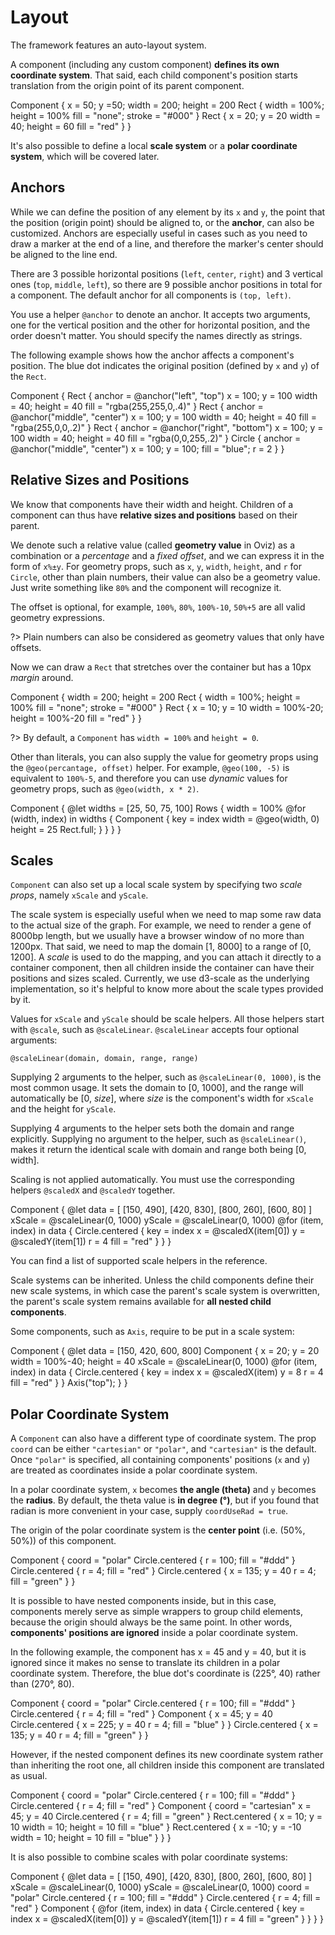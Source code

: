 # Layout

The framework features an auto-layout system.

A component (including any custom component) **defines its own coordinate system**.
That said, each child component's position starts translation from the origin point of its parent component.

<div class="demo" data-height="220">
Component {
    x = 50; y =50;
    width = 200; height = 200
    Rect {
        width = 100%; height = 100%
        fill = "none"; stroke = "#000"
    }
    Rect {
        x = 20; y = 20
        width = 40; height = 60
        fill = "red"
    }
}
</div>

It's also possible to define a local **scale system** or a **polar coordinate system**, which will be covered later.

## Anchors

While we can define the position of any element by its `x` and `y`, the point that the position (origin point) should be aligned to, or the **anchor**, can also be customized.
Anchors are especially useful in cases such as you need to draw a marker at the end of a line, and therefore the marker's center should be aligned to the line end.

There are 3 possible horizontal positions (`left`, `center`, `right`) and 3 vertical ones (`top`, `middle`, `left`), so there are 9 possible anchor positions in total for a component.
The default anchor for all components is `(top, left)`.

You use a helper `@anchor` to denote an anchor.
It accepts two arguments, one for the vertical position and the other for horizontal position, and the order doesn't matter. You should specify the names directly as strings.

The following example shows how the anchor affects a component's position.
The blue dot indicates the original position (defined by `x` and `y`) of the `Rect`.

<div class="demo" data-height="220">
Component {
    Rect {
        anchor = @anchor("left", "top")
        x = 100; y = 100
        width = 40; height = 40
        fill = "rgba(255,255,0,.4)"
    }
    Rect {
        anchor = @anchor("middle", "center")
        x = 100; y = 100
        width = 40; height = 40
        fill = "rgba(255,0,0,.2)"
    }
    Rect {
        anchor = @anchor("right", "bottom")
        x = 100; y = 100
        width = 40; height = 40
        fill = "rgba(0,0,255,.2)"
    }
    Circle {
        anchor = @anchor("middle", "center")
        x = 100; y = 100;
        fill = "blue"; r = 2
    }
}
</div>

## Relative Sizes and Positions

We know that components have their width and height. Children of a component can thus have **relative sizes and positions** based on their parent.

We denote such a relative value (called **geometry value** in Oviz) as a combination or a _percentage_ and a _fixed offset_, and we can express it in the form of `x%±y`.
For geometry props, such as `x`, `y`, `width`, `height`, and `r` for `Circle`, other than plain numbers, their value can also be a geometry value. Just write something like `80%` and the component will recognize it.

The offset is optional, for example, `100%`, `80%`, `100%-10`, `50%+5` are all valid geometry expressions.

?> Plain numbers can also be considered as geometry values that only have offsets.

Now we can draw a `Rect` that stretches over the container but has a 10px _margin_ around.

<div class="demo" data-height="220">
Component {
    width = 200; height = 200
    Rect {
        width = 100%; height = 100%
        fill = "none"; stroke = "#000"
    }
    Rect {
        x = 10; y = 10
        width = 100%-20; height = 100%-20
        fill = "red"
    }
}
</div>

?> By default, a `Component` has `width = 100%` and `height = 0`.

Other than literals, you can also supply the value for geometry props using the `@geo(percantage, offset)` helper.
For example, `@geo(100, -5)` is equivalent to `100%-5`, and therefore you can use _dynamic_ values for geometry props, such as `@geo(width, x * 2)`.

<div class="demo" data-height="220">
Component {
    @let widths = [25, 50, 75, 100]
    Rows {
    width = 100%
        @for (width, index) in widths {
            Component {
                key = index
                width = @geo(width, 0)
                height = 25
                Rect.full;
            }
        }
    }
}
</div>

## Scales

`Component` can also set up a local scale system by specifying two _scale props_, namely `xScale` and `yScale`.

The scale system is especially useful when we need to map some raw data to the actual size of the graph.
For example, we need to render a gene of 8000bp length, but we usually have a browser window of no more than 1200px.
That said, we need to map the domain [1, 8000] to a range of [0, 1200].
A _scale_ is used to do the mapping, and you can attach it directly to a container component, then all children inside the container can have their positions and sizes scaled.
Currently, we use d3-scale as the underlying implementation, so it's helpful to know more about the scale types provided by it.

Values for `xScale` and `yScale` should be scale helpers. All those helpers start with `@scale`, such as `@scaleLinear`. `@scaleLinear` accepts four optional arguments:

```bvt
@scaleLinear(domain, domain, range, range)
```

Supplying 2 arguments to the helper, such as `@scaleLinear(0, 1000)`, is the most common usage.
It sets the domain to [0, 1000], and the range will automatically be [0, _size_], where _size_ is the component's width for `xScale` and the height for `yScale`.

Supplying 4 arguments to the helper sets both the domain and range explicitly.
Supplying no argument to the helper, such as `@scaleLinear()`, makes it return the identical scale with domain and range both being [0, width].

Scaling is not applied automatically. You must use the corresponding helpers `@scaledX` and `@scaledY` together.

<div class="demo" data-height="250">
Component {
    @let data = [
        [150, 490], [420, 830], [800, 260], [600, 80]
    ]
    xScale = @scaleLinear(0, 1000)
    yScale = @scaleLinear(0, 1000)
    @for (item, index) in data {
        Circle.centered {
            key = index
            x = @scaledX(item[0])
            y = @scaledY(item[1])
            r = 4
            fill = "red"
        }
    }
}
</div>

You can find a list of supported scale helpers in the reference.

Scale systems can be inherited. Unless the child components define their new scale systems, in which case the parent's scale system is
overwritten, the parent's scale system remains available for **all nested child components**.

Some components, such as `Axis`, require to be put in a scale system:

<div class="demo" data-height="250">
Component {
    @let data = [150, 420, 600, 800]
    Component {
        x = 20; y = 20
        width = 100%-40; height = 40
        xScale = @scaleLinear(0, 1000)
        @for (item, index) in data {
            Circle.centered {
                key = index
                x = @scaledX(item)
                y = 8
                r = 4
                fill = "red"
            }
        }
        Axis("top");
    }
}
</div>

## Polar Coordinate System

A `Component` can also have a different type of coordinate system. The prop `coord` can be either `"cartesian"` or `"polar"`, and `"cartesian"` is the default.
Once `"polar"` is specified, all containing components' positions (`x` and `y`) are treated as coordinates inside a polar coordinate system.

In a polar coordinate system, `x` becomes **the angle (theta)** and `y` becomes the **radius**.
By default, the theta value is **in degree (°)**, but if you found that radian is more convenient in your case, supply `coordUseRad = true`.

The origin of the polar coordinate system is the **center point** (i.e. (50%, 50%)) of this component.

<div class="demo" data-height="200">
Component {
    coord = "polar"
    Circle.centered {
        r = 100; fill = "#ddd"
    }
    Circle.centered {
        r = 4; fill = "red"
    }
    Circle.centered {
        x = 135; y = 40
        r = 4; fill = "green"
    }
}
</div>

It is possible to have nested components inside, but in this case, components merely serve as simple wrappers to group child elements,
because the origin should always be the same point. In other words, **components' positions are ignored** inside a polar coordinate system.

In the following example, the component has x = 45 and y = 40, but it is ignored since it makes no sense to translate its children in a polar coordinate system.
Therefore, the blue dot's coordinate is (225°, 40) rather than (270°, 80).

<div class="demo" data-height="200">
Component {
    coord = "polar"
    Circle.centered {
        r = 100; fill = "#ddd"
    }
    Circle.centered {
        r = 4; fill = "red"
    }
    Component {
        x = 45; y = 40
        Circle.centered {
            x = 225; y = 40
            r = 4; fill = "blue"
        }
    }
    Circle.centered {
        x = 135; y = 40
        r = 4; fill = "green"
    }
}
</div>

However, if the nested component defines its new coordinate system rather than inheriting the root one, all children inside this component are translated as usual.

<div class="demo" data-height="200">
Component {
    coord = "polar"
    Circle.centered {
        r = 100; fill = "#ddd"
    }
    Circle.centered {
        r = 4; fill = "red"
    }
    Component {
        coord = "cartesian"
        x = 45; y = 40
        Circle.centered {
            r = 4; fill = "green"
        }
        Rect.centered {
            x = 10; y = 10
            width = 10; height = 10
            fill = "blue"
        }
        Rect.centered {
            x = -10; y = -10
            width = 10; height = 10
            fill = "blue"
        }
    }
}
</div>

It is also possible to combine scales with polar coordinate systems:

<div class="demo" data-height="200">
Component {
    @let data = [
        [150, 490], [420, 830], [800, 260], [600, 80]
    ]
    xScale = @scaleLinear(0, 1000)
    yScale = @scaleLinear(0, 1000)
    coord = "polar"
    Circle.centered {
        r = 100; fill = "#ddd"
    }
    Circle.centered {
        r = 4; fill = "red"
    }
    Component {
        @for (item, index) in data {
            Circle.centered {
                key = index
                x = @scaledX(item[0])
                y = @scaledY(item[1])
                r = 4
                fill = "green"
            }
        }
    }
}
</div>

